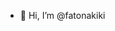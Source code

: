 - 👋 Hi, I’m @fatonakiki

<!---
fatonakiki/fatonakiki is a ✨ special ✨ repository because its `README.md` (this file) appears on your GitHub profile.
You can click the Preview link to take a look at your changes.
--->
